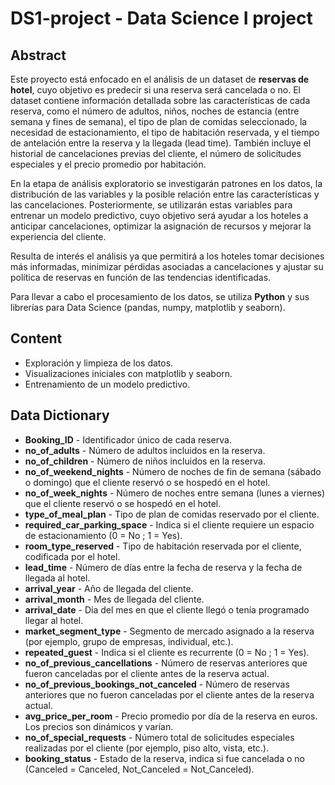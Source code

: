 # DS1-project - Data Science I project

## Abstract
Este proyecto está enfocado en el análisis de un dataset de **reservas de hotel**, cuyo objetivo es predecir si una reserva será cancelada o no. El dataset contiene información detallada sobre las características de cada reserva, como el número de adultos, niños, noches de estancia (entre semana y fines de semana), el tipo de plan de comidas seleccionado, la necesidad de estacionamiento, el tipo de habitación reservada, y el tiempo de antelación entre la reserva y la llegada (lead time). También incluye el historial de cancelaciones previas del cliente, el número de solicitudes especiales y el precio promedio por habitación.

En la etapa de análisis exploratorio se investigarán patrones en los datos, la distribución de las variables y la posible relación entre las características y las cancelaciones. Posteriormente, se utilizarán estas variables para entrenar un modelo predictivo, cuyo objetivo será ayudar a los hoteles a anticipar cancelaciones, optimizar la asignación de recursos y mejorar la experiencia del cliente.

Resulta de interés el análisis ya que permitirá a los hoteles tomar decisiones más informadas, minimizar pérdidas asociadas a cancelaciones y ajustar su política de reservas en función de las tendencias identificadas.

Para llevar a cabo el procesamiento de los datos, se utiliza **Python** y sus librerías para Data Science (pandas, numpy, matplotlib y seaborn).

## Content
- Exploración y limpieza de los datos.
- Visualizaciones iniciales con matplotlib y seaborn.
- Entrenamiento de un modelo predictivo.

## Data Dictionary
- **Booking_ID** - Identificador único de cada reserva.
- **no_of_adults** - Número de adultos incluidos en la reserva.
- **no_of_children** - Número de niños incluidos en la reserva.
- **no_of_weekend_nights** - Número de noches de fin de semana (sábado o domingo) que el cliente reservó o se hospedó en el hotel.
- **no_of_week_nights** - Número de noches entre semana (lunes a viernes) que el cliente reservó o se hospedó en el hotel.
- **type_of_meal_plan** - Tipo de plan de comidas reservado por el cliente.
- **required_car_parking_space** - Indica si el cliente requiere un espacio de estacionamiento (0 = No ; 1 = Yes).
- **room_type_reserved** - Tipo de habitación reservada por el cliente, codificada por el hotel.
- **lead_time** - Número de días entre la fecha de reserva y la fecha de llegada al hotel.
- **arrival_year** - Año de llegada del cliente.
- **arrival_month** - Mes de llegada del cliente.
- **arrival_date** - Día del mes en que el cliente llegó o tenía programado llegar al hotel.
- **market_segment_type** - Segmento de mercado asignado a la reserva (por ejemplo, grupo de empresas, individual, etc.).
- **repeated_guest** - Indica si el cliente es recurrente (0 = No ; 1 = Yes).
- **no_of_previous_cancellations** - Número de reservas anteriores que fueron canceladas por el cliente antes de la reserva actual.
- **no_of_previous_bookings_not_canceled** - Número de reservas anteriores que no fueron canceladas por el cliente antes de la reserva actual.
- **avg_price_per_room** - Precio promedio por día de la reserva en euros. Los precios son dinámicos y varían.
- **no_of_special_requests** - Número total de solicitudes especiales realizadas por el cliente (por ejemplo, piso alto, vista, etc.).
- **booking_status** - Estado de la reserva, indica si fue cancelada o no (Canceled = Canceled, Not_Canceled = Not_Canceled).